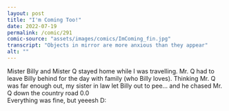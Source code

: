 ```yaml
---
layout: post
title: "I'm Coming Too!"
date: 2022-07-19
permalink: /comic/291
comic-source: "assets/images/comics/ImComing_fin.jpg"
transcript: "Objects in mirror are more anxious than they appear"
alt: ""
---
```

Mister Billy and Mister Q stayed home while I was travelling. Mr. Q had to leave Billy behind for the day with family (who Billy loves). Thinking Mr. Q was far enough out, my sister in law let Billy out to pee... and he chased Mr. Q down the country road 0.0
<br> Everything was fine, but yeeesh D:
